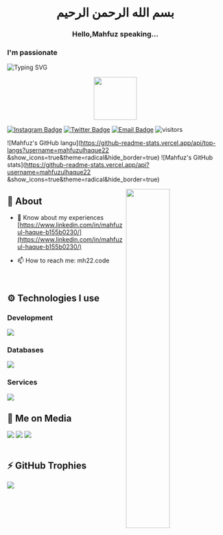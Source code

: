 <h1 align="center">بسم الله الرحمن الرحيم</h1>
<h3 align="center">Hello,Mahfuz speaking...</h3>  

 <h3 aline="center">I'm passionate</h3>
 
![Typing SVG](https://readme-typing-svg.herokuapp.com?size=30&lines=Full+Stack+Web+Developer;Front+End;Backend;ReactJS;NextJS;Bootstrap;Tailwind+CSS;NodeJS;ExpressJS;MongoDB;Mongoose;Python;Researcher)
 

<div id="header" align="center">
  <img src="https://media.giphy.com/media/zhYSVCirREeIZtONCI/giphy.gif" width="100"/>
</div>

[![Instagram Badge](https://img.shields.io/badge/-Instagram-5851DB?style=flat-square&labelColor=5851DB&logo=instagram&logoColor=white&link=https://www.instagram.com/mahfuz.0822/)](https://www.instagram.com/mahfuz.0822/)
[![Twitter Badge](https://img.shields.io/badge/-Twitter-1da1f2?style=flat-square&labelColor=1da1f2&logo=twitter&logoColor=white&link=https://twitter.com/mahfuztajnim)](https://twitter.com/mahfuztajnim)
[![Email Badge](https://img.shields.io/badge/-Email-c14438?style=flat-square&logo=Gmail&logoColor=white&link=mailto:mahfuztajnim002@gmail.com)](mailto:mahfuztajnim002@gmail.com)
![visitors](https://visitor-badge.laobi.icu/badge?page_id=clqu)



![Mahfuz's GitHub langu](https://github-readme-stats.vercel.app/api/top-langs?username=mahfuzulhaque22 &show_icons=true&theme=radical&hide_border=true)
![Mahfuz's GitHub stats](https://github-readme-stats.vercel.app/api?username=mahfuzulhaque22 &show_icons=true&theme=radical&hide_border=true)


<div width="100%">
<img width="45%" align="right" src="https://github-readme-streak-stats.herokuapp.com/?user=mahfuzulhaque22 &theme=black-ice&hide_border=true&stroke=0000&background=0D1117">

</div>

<div  width="100%">
   
## 🧐 About

- 📄 Know about my experiences [https://www.linkedin.com/in/mahfuzul-haque-b155b0230/](https://www.linkedin.com/in/mahfuzul-haque-b155b0230/)

- 📫 How to reach me: mh22.code
  
<br />
   
## ⚙️ Technologies I use
   
### Development
<img src="https://skillicons.dev/icons?i=go,js,ts,java,py,php,html,css,sass,jquery,tailwind,bootstrap,materialui,nodejs,express,react,nextjs,gatsby,nestjs,alpinejs,webpack&theme=dark" />
</div>


### Databases
<img src="https://skillicons.dev/icons?i=sqlite,mysql,mongodb,prisma,firebase&theme=dark" />
</div>

### Services
<img src="https://skillicons.dev/icons?i=github,netlify,vercel,heroku&theme=dark" />
</div>

<br />

## 📱 Me on Media
<div>
   <a href="https://instagram.com/"><img src="https://skillicons.dev/icons?i=instagram&theme=dark" /></a>
   <a href="https://twitter.com/"><img src="https://skillicons.dev/icons?i=twitter&theme=dark" /></a>
   <a href="https://discord.com/users/"><img src="https://skillicons.dev/icons?i=discord&theme=dark" /></a>
</div>


<br />

## ⚡ GitHub Trophies</h2>
<img src="https://github-profile-trophy.vercel.app/?username=mahfuzulhaque22&theme=darkhub&no-frame=true&margin-w=25&margin-h=15" />

<br />
